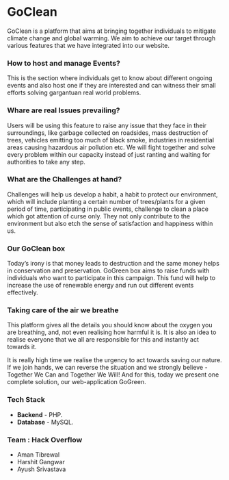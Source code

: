 # GoClean
GoClean is a platform that aims at bringing together individuals to mitigate climate change and global warming. We aim to achieve our target through various features that we have integrated into our website.

### How to host and manage Events?
This is the section where individuals get to know about different ongoing events and also host one if they are interested and can witness their small efforts solving gargantuan real world problems.

### Whare are real Issues prevailing?
Users will be using this feature to raise any issue that they face in their surroundings, like garbage collected on roadsides, mass destruction of trees, vehicles emitting too much of black smoke, industries in residential areas causing hazardous air pollution etc. We will fight together and solve every problem within our capacity instead of just ranting and waiting for authorities to take any step.

### What are the Challenges at hand?
Challenges will help us develop a habit, a habit to protect our environment, which will include planting a certain number of trees/plants for a given period of time, participating in public events, challenge to clean a place which got attention of curse only. They not only contribute to the environment but also etch the sense of satisfaction and happiness within us.

### Our GoClean box
Today’s irony is that money leads to destruction and the same money helps in conservation and preservation. GoGreen box aims to raise funds with individuals who want to participate in this campaign. This fund will help to increase the use of renewable energy and run out different events effectively.

### Taking care of the air we breathe
This platform gives all the details you should know about the oxygen you are breathing, and, not even realising how harmful it is. It is also an idea to realise everyone that we all are responsible for this and instantly act towards it.

It is really high time we realise the urgency to act towards saving our nature. If we join hands, we can reverse the situation and we strongly believe - Together We Can and Together We Will! And for this, today we present one complete solution, our web-application GoGreen.

### Tech Stack
* **Backend** - PHP.
* **Database** - MySQL.

### Team : Hack Overflow
* Aman Tibrewal
* Harshit Gangwar
* Ayush Srivastava
